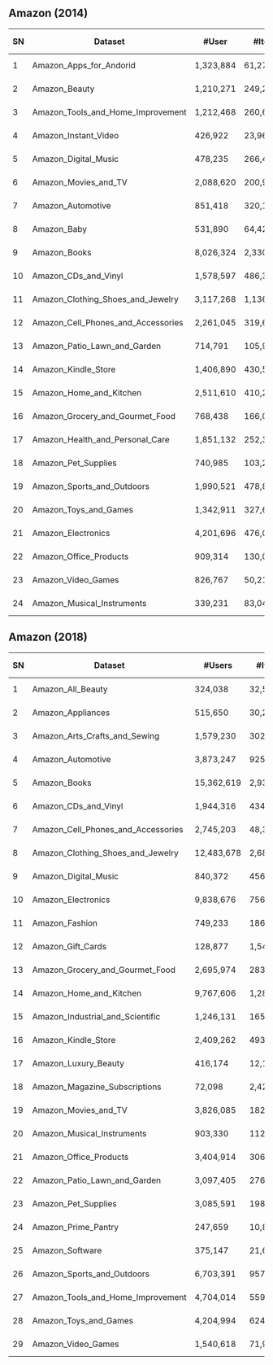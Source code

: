## Amazon (2014)

| SN   | Dataset                                | \#User    | \#Item    | \#Inteaction | Sparsity  | Interaction Type   | TimeStamp | User Context | Item Context | Interaction Context |
| ---- | -------------------------------------- | --------- | --------- | ------------ | --------- | ------------------ | --------- | ------------ | ------------ | ------------------- |
| 1    | Amazon\_Apps\_for\_Andorid             | 1,323,884 | 61,275    | 2,638,172    | 99\.9967% | rating<br/>\[0,5\] | √         |              | √            |                     |
| 2    | Amazon\_Beauty                         | 1,210,271 | 249,274   | 2,023,070    | 99\.9993% | rating<br/>\[0,5\] | √         |              | √            |                     |
| 3    | Amazon\_Tools\_and\_Home\_Improvement  | 1,212,468 | 260,659   | 1,926,047    | 99\.9994% | rating<br/>\[0,5\] | √         |              | √            |                     |
| 4    | Amazon\_Instant\_Video                 | 426,922   | 23,965    | 583,933      | 99\.9943% | rating<br/>\[0,5\] | √         |              | √            |                     |
| 5    | Amazon\_Digital\_Music                 | 478,235   | 266,414   | 836,006      | 99\.9993% | rating<br/>\[0,5\] | √         |              | √            |                     |
| 6    | Amazon\_Movies\_and\_TV                | 2,088,620 | 200,941   | 4,607,047    | 99\.9989% | rating<br/>\[0,5\] | √         |              | √            |                     |
| 7    | Amazon\_Automotive                     | 851,418   | 320,112   | 1,373,768    | 99\.9995% | rating<br/>\[0,5\] | √         |              | √            |                     |
| 8    | Amazon\_Baby                           | 531,890   | 64,426    | 915,446      | 99\.9973% | rating<br/>\[0,5\] | √         |              | √            |                     |
| 9    | Amazon\_Books                          | 8,026,324 | 2,330,066 | 22,507,155   | 99\.9999% | rating<br/>\[0,5\] | √         |              | √            |                     |
| 10   | Amazon\_CDs\_and\_Vinyl                | 1,578,597 | 486,360   | 3,749,004    | 99\.9995% | rating<br/>\[0,5\] | √         |              | √            |                     |
| 11   | Amazon\_Clothing\_Shoes\_and\_Jewelry  | 3,117,268 | 1,136,004 | 5,748,920    | 99\.9998% | rating<br/>\[0,5\] | √         |              | √            |                     |
| 12   | Amazon\_Cell\_Phones\_and\_Accessories | 2,261,045 | 319,678   | 3,447,249    | 99\.9995% | rating<br/>\[0,5\] | √         |              | √            |                     |
| 13   | Amazon\_Patio\_Lawn\_and\_Garden       | 714,791   | 105,984   | 993,490      | 99\.9987% | rating<br/>\[0,5\] | √         |              | √            |                     |
| 14   | Amazon\_Kindle\_Store                  | 1,406,890 | 430,530   | 3,205,467    | 99\.9995% | rating<br/>\[0,5\] | √         |              | √            |                     |
| 15   | Amazon\_Home\_and\_Kitchen             | 2,511,610 | 410,243   | 4,253,926    | 99\.9996% | rating<br/>\[0,5\] | √         |              | √            |                     |
| 16   | Amazon\_Grocery\_and\_Gourmet\_Food    | 768,438   | 166,049   | 1,297,156    | 99\.9990% | rating<br/>\[0,5\] | √         |              | √            |                     |
| 17   | Amazon\_Health\_and\_Personal\_Care    | 1,851,132 | 252,331   | 2,982,326    | 99\.9994% | rating<br/>\[0,5\] | √         |              | √            |                     |
| 18   | Amazon\_Pet\_Supplies                  | 740,985   | 103,288   | 1,235,316    | 99\.9984% | rating<br/>\[0,5\] | √         |              | √            |                     |
| 19   | Amazon\_Sports\_and\_Outdoors          | 1,990,521 | 478,898   | 3,268,695    | 99\.9997% | rating<br/>\[0,5\] | √         |              | √            |                     |
| 20   | Amazon\_Toys\_and\_Games               | 1,342,911 | 327,698   | 2,252,771    | 99\.9995% | rating<br/>\[0,5\] | √         |              | √            |                     |
| 21   | Amazon\_Electronics                    | 4,201,696 | 476,002   | 7,824,482    | 99\.9996% | rating<br/>\[0,5\] | √         |              | √            |                     |
| 22   | Amazon\_Office\_Products               | 909,314   | 130,006   | 1,243,186    | 99\.9989% | rating<br/>\[0,5\] | √         |              | √            |                     |
| 23   | Amazon\_Video\_Games                   | 826,767   | 50,210    | 1,324,753    | 99\.9968% | rating<br/>\[0,5\] | √         |              | √            |                     |
| 24   | Amazon\_Musical\_Instruments           | 339,231   | 83,046    | 500,176      | 99\.9982% | rating<br/>\[0,5\] | √         |              | √            |                     |


## Amazon (2018)

| SN   | Dataset                                 | #Users     | #Items    | #Interactions | #Sparsity | Interaction Type   | TimeStamp | User Context | Item Context | Interaction Context |
| ---- | --------------------------------------- | ---------- | --------- | ------------- | --------- | ------------------ | --------- | ------------ | ------------ | ------------------- |
| 1    | Amazon_All_Beauty                  | 324,038    | 32,586    | 371,345       | 99.9965%  | rating<br/>\[0,5\] | √         |              | √            |                     |
| 2    | Amazon_Appliances                  | 515,650    | 30,252    | 602,777       | 99.9961%  | rating<br/>\[0,5\] | √         |              | √            |                     |
| 3    | Amazon_Arts_Crafts_and_Sewing      | 1,579,230  | 302,809   | 2,875,917     | 99.9994%  | rating<br/>\[0,5\] | √         |              | √            |                     |
| 4    | Amazon_Automotive                  | 3,873,247  | 925,387   | 7,990,166     | 99.9998%  | rating<br/>\[0,5\] | √         |              | √            |                     |
| 5    | Amazon_Books                       | 15,362,619 | 2,930,451 | 51,311,621    | 99.9999%  | rating<br/>\[0,5\] | √         |              | √            |                     |
| 6    | Amazon_CDs_and_Vinyl               | 1,944,316  | 434,060   | 4,543,369     | 99.9995%  | rating<br/>\[0,5\] | √         |              | √            |                     |
| 7    | Amazon_Cell_Phones_and_Accessories | 2,745,203  | 48,306    | 3,722,011     | 99.9972%  | rating<br/>\[0,5\] | √         |              | √            |                     |
| 8    | Amazon_Clothing_Shoes_and_Jewelry  | 12,483,678 | 2,681,297 | 32,292,099    | 99.9999%  | rating<br/>\[0,5\] | √         |              | √            |                     |
| 9    | Amazon_Digital_Music               | 840,372    | 456,992   | 1,584,082     | 99.9996%  | rating<br/>\[0,5\] | √         |              | √            |                     |
| 10   | Amazon_Electronics                 | 9,838,676  | 756,489   | 20,994,353    | 99.9997%  | rating<br/>\[0,5\] | √         |              | √            |                     |
| 11   | Amazon_Fashion                     | 749,233    | 186,189   | 883,636       | 99.9994%  | rating<br/>\[0,5\] | √         |              | √            |                     |
| 12   | Amazon_Gift_Cards                  | 128,877    | 1,548     | 147,194       | 99.9262%  | rating<br/>\[0,5\] | √         |              | √            |                     |
| 13   | Amazon_Grocery_and_Gourmet_Food    | 2,695,974  | 283,507   | 5,074,160     | 99.9993%  | rating<br/>\[0,5\] | √         |              | √            |                     |
| 14   | Amazon_Home_and_Kitchen            | 9,767,606  | 1,286,050 | 21,928,568    | 99.9998%  | rating<br/>\[0,5\] | √         |              | √            |                     |
| 15   | Amazon_Industrial_and_Scientific   | 1,246,131  | 165,764   | 1,758,333     | 99.9991%  | rating<br/>\[0,5\] | √         |              | √            |                     |
| 16   | Amazon_Kindle_Store                | 2,409,262  | 493,849   | 5,722,988     | 99.9995%  | rating<br/>\[0,5\] | √         |              | √            |                     |
| 17   | Amazon_Luxury_Beauty               | 416,174    | 12,120    | 574,628       | 99.9886%  | rating<br/>\[0,5\] | √         |              | √            |                     |
| 18   | Amazon_Magazine_Subscriptions      | 72,098     | 2,428     | 89,689        | 99.9488%  | rating<br/>\[0,5\] | √         |              | √            |                     |
| 19   | Amazon_Movies_and_TV               | 3,826,085  | 182,032   | 8,765,568     | 99.9987%  | rating<br/>\[0,5\] | √         |              | √            |                     |
| 20   | Amazon_Musical_Instruments         | 903,330    | 112,222   | 1,512,530     | 99.9985%  | rating<br/>\[0,5\] | √         |              | √            |                     |
| 21   | Amazon_Office_Products             | 3,404,914  | 306,800   | 5,581,313     | 99.9995%  | rating<br/>\[0,5\] | √         |              | √            |                     |
| 22   | Amazon_Patio_Lawn_and_Garden       | 3,097,405  | 276,563   | 5,236,058     | 99.9994%  | rating<br/>\[0,5\] | √         |              | √            |                     |
| 23   | Amazon_Pet_Supplies                | 3,085,591  | 198,402   | 6,542,483     | 99.9989%  | rating<br/>\[0,5\] | √         |              | √            |                     |
| 24   | Amazon_Prime_Pantry                | 247,659    | 10,814    | 471,614       | 99.9824%  | rating<br/>\[0,5\] | √         |              | √            |                     |
| 25   | Amazon_Software                    | 375,147    | 21,663    | 459,436       | 99.9943%  | rating<br/>\[0,5\] | √         |              | √            |                     |
| 26   | Amazon_Sports_and_Outdoors         | 6,703,391  | 957,764   | 12,980,837    | 99.9998%  | rating<br/>\[0,5\] | √         |              | √            |                     |
| 27   | Amazon_Tools_and_Home_Improvement  | 4,704,014  | 559,775   | 9,015,203     | 99.9997%  | rating<br/>\[0,5\] | √         |              | √            |                     |
| 28   | Amazon_Toys_and_Games              | 4,204,994  | 624,792   | 8,201,231     | 99.9997%  | rating<br/>\[0,5\] | √         |              | √            |                     |
| 29   | Amazon_Video_Games                 | 1,540,618  | 71,982    | 2,565,349     | 99.9977%  | rating<br/>\[0,5\] | √         |              | √            |                     |
